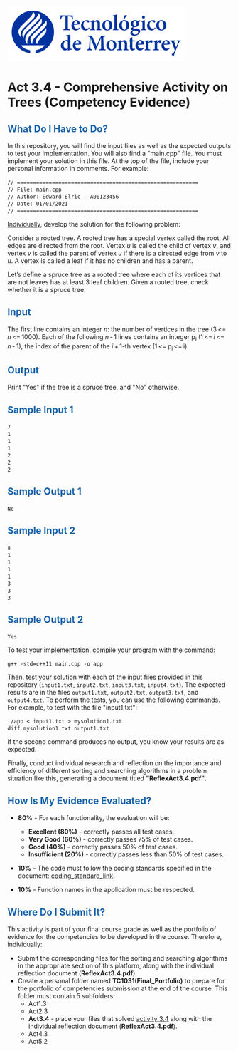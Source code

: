 ![Tec de Monterrey](images/logotecmty.png)
# Act 3.4 - Comprehensive Activity on Trees (Competency Evidence)

## <span style="color: rgb(26, 99, 169);">What Do I Have to Do?</span>
In this repository, you will find the input files as well as the expected outputs to test your implementation. You will also find a "main.cpp" file. You must implement your solution in this file. At the top of the file, include your personal information in comments. For example:
```
// =========================================================
// File: main.cpp
// Author: Edward Elric - A00123456
// Date: 01/01/2021
// =========================================================
```
<span style="text-decoration: underline;">Individually</span>, develop the solution for the following problem:

Consider a rooted tree. A rooted tree has a special vertex called the root. All edges are directed from the root. Vertex *u* is called the child of vertex *v*, and vertex *v* is called the parent of vertex *u* if there is a directed edge from *v* to *u*. A vertex is called a leaf if it has no children and has a parent.

Let’s define a spruce tree as a rooted tree where each of its vertices that are not leaves has at least 3 leaf children. Given a rooted tree, check whether it is a spruce tree.

## <span style="color: rgb(26, 99, 169);">**Input**</span>
The first line contains an integer *n*: the number of vertices in the tree (3 <= *n* <= 1000). Each of the following *n* - 1 lines contains an integer p<sub>i</sub> (1 <= *i* <= *n* - 1), the index of the parent of the *i* + 1-th vertex (1 <= p<sub>i</sub> <= i).

## <span style="color: rgb(26, 99, 169);">**Output**</span>
Print "Yes" if the tree is a spruce tree, and "No" otherwise.

## <span style="color: rgb(26, 99, 169);">**Sample Input 1**</span>
```
7
1
1
1
2
2
2
```

## <span style="color: rgb(26, 99, 169);">**Sample Output 1**</span>
```
No
```

## <span style="color: rgb(26, 99, 169);">**Sample Input 2**</span>
```
8
1
1
1
1
3
3
3
```

## <span style="color: rgb(26, 99, 169);">**Sample Output 2**</span>
```
Yes
```

To test your implementation, compile your program with the command:
```
g++ -std=c++11 main.cpp -o app
```
Then, test your solution with each of the input files provided in this repository (`input1.txt`, `input2.txt`, `input3.txt`, `input4.txt`). The expected results are in the files `output1.txt`, `output2.txt`, `output3.txt`, and `output4.txt`. To perform the tests, you can use the following commands. For example, to test with the file "input1.txt":
```
./app < input1.txt > mysolution1.txt
diff mysolution1.txt output1.txt
```
If the second command produces no output, you know your results are as expected.

Finally, conduct individual research and reflection on the importance and efficiency of different sorting and searching algorithms in a problem situation like this, generating a document titled **"ReflexAct3.4.pdf"**.

## <span style="color: rgb(26, 99, 169);">**How Is My Evidence Evaluated?**</span>

- **80%** - For each functionality, the evaluation will be:
    - **Excellent (80%)** - correctly passes all test cases.
    - **Very Good (60%)** - correctly passes 75% of test cases.
    - **Good (40%)** - correctly passes 50% of test cases.
    - **Insufficient (20%)** - correctly passes less than 50% of test cases.

- **10%** - The code must follow the coding standards specified in the document: <span class="instructure_file_holder link_holder">[coding_standard_link](estandar.pdf)</span>.
- **10%** - Function names in the application must be respected.

## <span style="color: rgb(26, 99, 169);">**Where Do I Submit It?**</span>
This activity is part of your final course grade as well as the portfolio of evidence for the competencies to be developed in the course. Therefore, individually:
* Submit the corresponding files for the sorting and searching algorithms in the appropriate section of this platform, along with the individual reflection document (**ReflexAct3.4.pdf**).
* Create a personal folder named **TC1031(Final_Portfolio)** to prepare for the portfolio of competencies submission at the end of the course. This folder must contain 5 subfolders:
    * Act1.3
    * Act2.3
    * **Act3.4** - place your files that solved <span style="text-decoration: underline;">activity 3.4</span> along with the individual reflection document (**ReflexAct3.4.pdf**).
    * Act4.3
    * Act5.2
